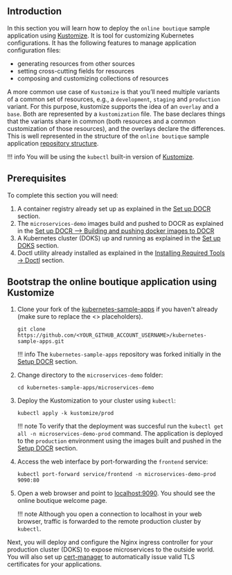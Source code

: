 ## Introduction

In this section you will learn how to deploy the `online boutique` sample application using [Kustomize](https://kustomize.io/). It is tool for customizing Kubernetes configurations. It has the following features to manage application configuration files:

- generating resources from other sources
- setting cross-cutting fields for resources
- composing and customizing collections of resources

A more common use case of `Kustomize` is that you’ll need multiple variants of a common set of resources, e.g., a `development`, `staging` and `production` variant.
For this purpose, kustomize supports the idea of an `overlay` and a `base`. Both are represented by a `kustomization` file. The base declares things that the variants share in common (both resources and a common customization of those resources), and the overlays declare the differences. This is well represented in the structure of the `online boutique` sample application [repository structure](https://github.com/digitalocean/kubernetes-sample-apps/tree/master/microservices-demo).

!!! info
        You will be using the `kubectl` built-in version of [Kustomize](https://kustomize.io/).

## Prerequisites

To complete this section you will need:

1. A container registry already set up as explained in the [Set up DOCR](setup-docr.md) section.
2. The `microservices-demo` images build and pushed to DOCR as explained in the [Set up DOCR --> Building and pushing docker images to DOCR](setup-docr.md#building-and-pushing-docker-images-to-docr)
3. A Kubernetes cluster (DOKS) up and running as explained in the [Set up DOKS](setup-doks-production.md) section.
4. Doctl utility already installed as explained in the [Installing Required Tools -> Doctl](installing-required-tools.md#installing-doctl) section.

## Bootstrap the online boutique application using Kustomize

1. Clone your fork of the [kubernetes-sample-apps](https://github.com/digitalocean/kubernetes-sample-apps) if you haven't already (make sure to replace the <> placeholders).

    ```shell
    git clone https://github.com/<YOUR_GITHUB_ACCOUNT_USERNAME>/kubernetes-sample-apps.git
    ```

    !!! info
        The `kubernetes-sample-apps` repository was forked initially in the [Setup DOCR](setup-docr.md) section.

2. Change directory to the `microservices-demo` folder:

    ```shell
    cd kubernetes-sample-apps/microservices-demo
    ```

3. Deploy the Kustomization to your cluster using `kubectl`:

    ``` shell
    kubectl apply -k kustomize/prod
    ```

    !!! note
        To verify that the deployment was succesful run the `kubectl get all -n microservices-demo-prod` command.
        The application is deployed to the `production` environment using the images built and pushed in the [Setup DOCR](setup-docr.md) section.

4. Access the web interface by port-forwarding the `frontend` service:

    ```shell
    kubectl port-forward service/frontend -n microservices-demo-prod 9090:80
    ```

5. Open a web browser and point to [localhost:9090](http://localhost:9090/). You should see the online boutique welcome page.

    !!! note
            Although you open a connection to localhost in your web browser, traffic is forwarded to the remote production cluster by `kubectl`.

Next, you will deploy and configure the Nginx ingress controller for your production cluster (DOKS) to expose microservices to the outside world. You will also set up [cert-manager](https://cert-manager.io/) to automatically issue valid TLS certificates for your applications.

